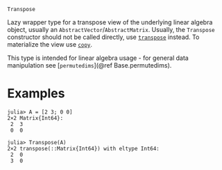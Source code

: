 ```
Transpose
```

Lazy wrapper type for a transpose view of the underlying linear algebra object, usually an `AbstractVector`/`AbstractMatrix`. Usually, the `Transpose` constructor should not be called directly, use [`transpose`](@ref) instead. To materialize the view use [`copy`](@ref).

This type is intended for linear algebra usage - for general data manipulation see [`permutedims`](@ref Base.permutedims).

# Examples

```jldoctest
julia> A = [2 3; 0 0]
2×2 Matrix{Int64}:
 2  3
 0  0

julia> Transpose(A)
2×2 transpose(::Matrix{Int64}) with eltype Int64:
 2  0
 3  0
```
